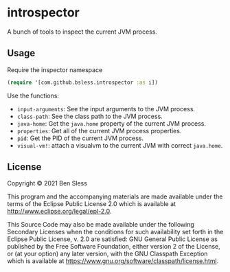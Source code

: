# introspector

A bunch of tools to inspect the current JVM process.

## Usage

Require the inspector namespace

```clojure
(require '[com.github.bsless.introspector :as i])
```

Use the functions:
- `input-arguments`: See the input arguments to the JVM process.
- `class-path`: See the class path to the JVM process.
- `java-home`: Get the `java.home` property of the current JVM process.
- `properties`: Get all of the current JVM process properties.
- `pid`: Get the PID of the current JVM process.
- `visual-vm!`: attach a visualvm to the current JVM with correct `java.home`.

## License

Copyright © 2021 Ben Sless

This program and the accompanying materials are made available under the
terms of the Eclipse Public License 2.0 which is available at
http://www.eclipse.org/legal/epl-2.0.

This Source Code may also be made available under the following Secondary
Licenses when the conditions for such availability set forth in the Eclipse
Public License, v. 2.0 are satisfied: GNU General Public License as published by
the Free Software Foundation, either version 2 of the License, or (at your
option) any later version, with the GNU Classpath Exception which is available
at https://www.gnu.org/software/classpath/license.html.
